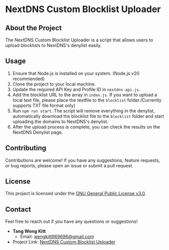 # NextDNS Custom Blocklist Uploader

## About the Project

The NextDNS Custom Blocklist Uploader is a script that allows users to upload blocklists to NextDNS's denylist easily.

## Usage

1. Ensure that Node.js is installed on your system. (Node.js v20 recommended)
2. Clone the project to your local machine.
3. Update the required API Key and Profile ID in `nextdns-api.js`.
4. Add the blocklist URL to the array in `index.js`. If you want to upload a local text file, please place the textfile to the `blocklist` folder.(Currently supports TXT file format only)
5. Run `npm run start`. The script will remove everything in the denylist, automatically download the blocklist file to the `blocklist` folder and start uploading the domains to NextDNS's denylist.
6. After the upload process is complete, you can check the results on the NextDNS Denylist page.

## Contributing

Contributions are welcome! If you have any suggestions, feature requests, or bug reports, please open an issue or submit a pull request.

## License

This project is licensed under the [GNU General Public License v3.0](LICENSE).

## Contact

Feel free to reach out if you have any questions or suggestions!

- **Tang Weng Kitt**
  - Email: [wengkitt969696@gmail.com](mailto:wengkitt969696@gmail.com)
- Project Link: [NextDNS Custom Blocklist Uploader](https://github.com/wengkitttt/NextDNS-Custom-Blocklist-Uploader)
